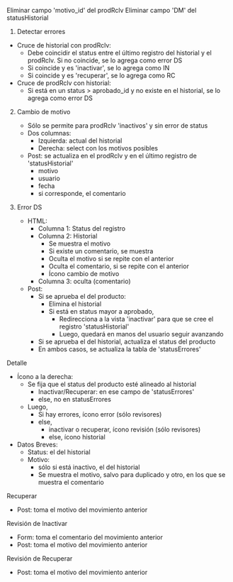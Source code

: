 Eliminar campo 'motivo_id' del prodRclv
Eliminar campo 'DM' del statusHistorial

1. Detectar errores
- Cruce de historial con prodRclv:
    - Debe coincidir el status entre el último registro del historial y el prodRclv. Si no coincide, se lo agrega como error DS
    - Si coincide y es 'inactivar', se lo agrega como IN
    - Si coincide y es 'recuperar', se lo agrega como RC
- Cruce de prodRclv con historial:
    - Si está en un status > aprobado_id y no existe en el historial, se lo agrega como error DS

2. Cambio de motivo
    - Sólo se permite para prodRclv 'inactivos' y sin error de status
    - Dos columnas:
        - Izquierda: actual del historial
        - Derecha: select con los motivos posibles
    - Post: se actualiza en el prodRclv y en el último registro de 'statusHistorial'
        - motivo
        - usuario
        - fecha
        - si corresponde, el comentario

3. Error DS
    - HTML:
        - Columna 1: Status del registro
        - Columna 2: Historial
            - Se muestra el motivo
            - Si existe un comentario, se muestra
            - Oculta el motivo si se repite con el anterior
            - Oculta el comentario, si se repite con el anterior
            - Ícono cambio de motivo
        - Columna 3: oculta (comentario)
    - Post:
        - Si se aprueba el del producto:
            - Elimina el historial
            - Si está en status mayor a aprobado,
                - Redirecciona a la vista 'inactivar' para que se cree el registro 'statusHistorial'
                - Luego, quedará en manos del usuario seguir avanzando
        - Si se aprueba el del historial, actualiza el status del producto
        - En ambos casos, se actualiza la tabla de 'statusErrores'

Detalle
- Ícono a la derecha:
    - Se fija que el status del producto esté alineado al historial
        - Inactivar/Recuperar: en ese campo de 'statusErrores'
        - else, no en statusErrores
    - Luego,
        - Si hay errores, ícono error (sólo revisores)
        - else,
            - inactivar o recuperar, ícono revisión (sólo revisores)
            - else, ícono historial
- Datos Breves:
    - Status: el del historial
    - Motivo:
        - sólo si está inactivo, el del historial
        - Se muestra el motivo, salvo para duplicado y otro, en los que se muestra el comentario

Recuperar
- Post: toma el motivo del movimiento anterior

Revisión de Inactivar
- Form: toma el comentario del movimiento anterior
- Post: toma el motivo del movimiento anterior

Revisión de Recuperar
- Post: toma el motivo del movimiento anterior
